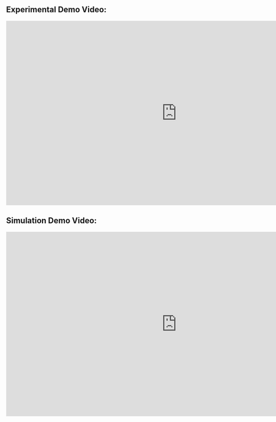 ## Experimental Demo Video:

<iframe width="923" height="500" src="https://www.youtube.com/embed/dz-YX1pOzoE" title="YouTube video player" frameborder="0" allow="accelerometer; autoplay; clipboard-write; encrypted-media; gyroscope; picture-in-picture" allowfullscreen></iframe>

## Simulation Demo Video:

<iframe width="923" height="500" src="https://www.youtube.com/embed/WpwcvZ7UGNk" title="YouTube video player" frameborder="0" allow="accelerometer; autoplay; clipboard-write; encrypted-media; gyroscope; picture-in-picture" allowfullscreen></iframe>
